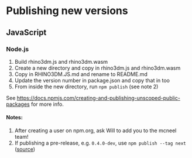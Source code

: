 # Publishing new versions

## JavaScript

### Node.js

1. Build rhino3dm.js and rhino3dm.wasm
2. Create a new directory and copy in rhino3dm.js and rhino3dm.wasm
3. Copy in RHINO3DM.JS.md and rename to README.md
4. Update the version number in package.json and copy that in too
5. From inside the new directory, run `npm publish` (see note 2)

See https://docs.npmjs.com/creating-and-publishing-unscoped-public-packages for more info.

#### Notes:
1. After creating a user on npm.org, ask Will to add you to the mcneel team!
1. If publishing a pre-release, e.g. `0.4.0-dev`, use `npm publish --tag next` ([source](https://medium.com/@mbostock/prereleases-and-npm-e778fc5e2420))
